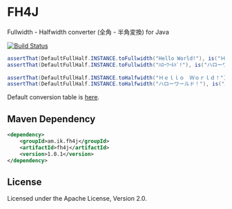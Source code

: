 # FH4J

Fullwidth - Halfwidth converter (全角 - 半角変換) for Java

[![Build Status](https://travis-ci.org/making/fh4j.svg)](https://travis-ci.org/making/fh4j)

``` java
assertThat(DefaultFullHalf.INSTANCE.toFullwidth("Hello World!"), is("Ｈｅｌｌｏ　Ｗｏｒｌｄ！"));
assertThat(DefaultFullHalf.INSTANCE.toFullwidth("ﾊﾛｰﾜｰﾙﾄﾞ!"), is("ハローワールド！"));
        
assertThat(DefaultFullHalf.INSTANCE.toHalfwidth("Ｈｅｌｌｏ　Ｗｏｒｌｄ！"), is("Hello World!"));
assertThat(DefaultFullHalf.INSTANCE.toHalfwidth("ハローワールド！"), is("ﾊﾛｰﾜｰﾙﾄﾞ!"));
```

Default conversion table is [here](src/main/java/fh4j/DefaultFullHalf.java).

## Maven Dependency

``` xml
<dependency>
	<groupId>am.ik.fh4j</groupId>
	<artifactId>fh4j</artifactId>
	<version>1.0.1</version>
</dependency>
```

## License

Licensed under the Apache License, Version 2.0.
